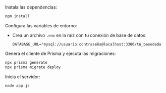 Instala las dependencias:
   ```bash
   npm install
   ```
Configura las variables de entorno:
   - Crea un archivo `.env` en la raíz con tu conexión de base de datos:
     ```
     DATABASE_URL="mysql://usuario:contraseña@localhost:3306/tu_basededatos"
     ```
Genera el cliente de Prisma y ejecuta las migraciones:
   ```bash
   npx prisma generate
   npx prisma migrate deploy
   ```
Inicia el servidor:
   ```bash
   node app.js
   ```

